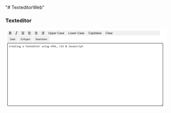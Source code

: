 "# TexteditorWeb" 


### Texteditor
![login image](https://github.com/Khaledkalo/TexteditorWeb/blob/main//assets/images/texteditor1.png)
